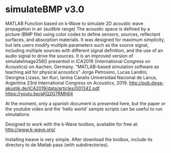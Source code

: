# simulateBMP v3.0
MATLAB Function based on k-Wave to simulate 2D acoustic wave propagation in air (audible range)
The acoustic space is defined by a picture (BMP file) using color codes to define sensors, sources, reflectant surfaces, and absorption materials. It was designed for maximum simplicity, but lets users modify multiple parameters such as the source signal, including múltiple sources with different signal definition, and the use of an audio signal to drive the sources.
It is an improved version of simulateImage256() presented in ICA2019 (International Congress on Acoustics) on Aachen, Germany.
"MATLAB-based simulation software as teaching aid for physical acoustics"
Jorge Petrosino, Lucas Landini, Georgina Lizaso, Ian Kuri, Ianina Canalis
Universidad Nacional de Lanus, Argentina
23rd International Congress on Acoustics, 2019.
http://pub.dega-akustik.de/ICA2019/data/articles/001342.pdf
https://youtu.be/aKQ2G7RMh64

At the moment, only a spanish document is presented here, but the paper or the youtube video and the 'hello world' sample scripts can be useful to run simulations.

Designed to work with the k-Wave toolbox, available for free at: 
http://www.k-wave.org/

Installing kwave is very simple. After download the toolbox, include its directory to de Matlab pass (with subdirectories).

